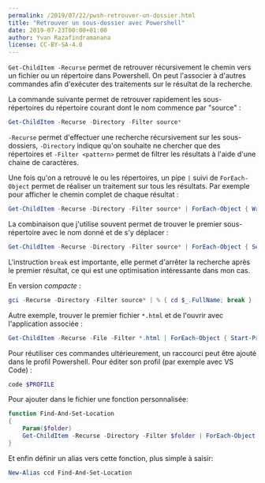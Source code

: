 ```yaml
---
permalink: /2019/07/22/pwsh-retrouver-un-dossier.html
title: "Retrouver un sous-dossier avec Powershell"
date: 2019-07-23T00:00+01:00
author: Yvan Razafindramanana
license: CC-BY-SA-4.0
---
```


 `Get-ChildItem -Recurse`
permet de retrouver récursivement le chemin vers un fichier
ou un répertoire dans Powershell. On peut l'associer à
d'autres commandes afin d'exécuter des traitements sur
le résultat de la recherche.

<!--more-->

La commande suivante permet de retrouver rapidement les sous-répertoires du
répertoire courant dont le nom commence par "source"&nbsp;:

```powershell
Get-ChildItem -Recurse -Directory -Filter source*
```

`-Recurse` permet d'effectuer une recherche récursivement sur les sous-dossiers,
`-Directory` indique qu'on souhaite ne chercher que des répertoires
et `-Filter <pattern>` permet de filtrer les résultats à l'aide d'une
chaine de caractères.

Une fois qu'on a retrouvé le ou les répertoires, un pipe `|` suivi
de `ForEach-Object` permet de réaliser un traitement sur tous
les résultats. Par exemple pour afficher le chemin complet
de chaque résultat&nbsp;:

```powershell
Get-ChildItem -Recurse -Directory -Filter source* | ForEach-Object { Write-Host $_.FullName }
```

La combinaison que j'utilise souvent permet de trouver le premier
sous-répertoire avec le nom donné et de s'y déplacer&nbsp;:

```powershell
Get-ChildItem -Recurse -Directory -Filter source* | ForEach-Object { Set-Location $_.FullName; break }
```

L'instruction `break` est importante, elle permet d'arrêter la recherche
après le premier résultat, ce qui est une optimisation intéressante
dans mon cas.

En version *compacte*&nbsp;:

```powershell
gci -Recurse -Directory -Filter source* | % { cd $_.FullName; break }
```

Autre exemple, trouver le premier fichier `*.html` et de l'ouvrir avec
l'application associée&nbsp;:

```powershell
Get-ChildItem -Recurse -File -Filter *.html | ForEach-Object { Start-Process $_; break }
```

Pour réutiliser ces commandes ultérieurement, un raccourci peut être ajouté
dans le profil Powershell. Pour éditer son profil (par exemple avec VS Code)&nbsp;:

```powershell
code $PROFILE
```

Pour ajouter dans le fichier une fonction personnalisée:

```powershell
function Find-And-Set-Location
{
    Param($folder)
    Get-ChildItem -Recurse -Directory -Filter $folder | ForEach-Object { Set-Location $_.FullName; break }
}
```

Et enfin définir un alias vers cette fonction, plus simple à saisir:

```powershell
New-Alias ccd Find-And-Set-Location
```
